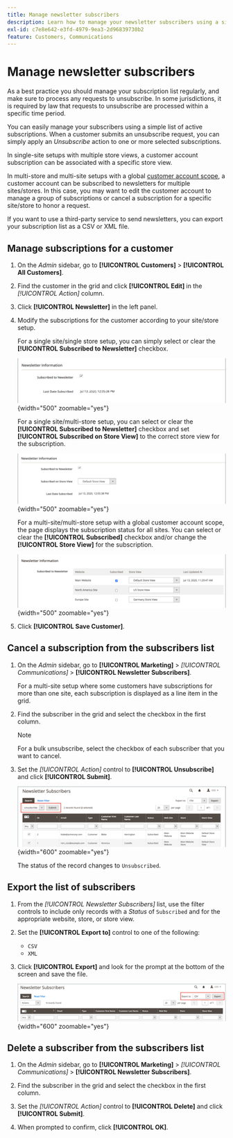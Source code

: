 ```yaml
---
title: Manage newsletter subscribers
description: Learn how to manage your newsletter subscribers using a simple list of active subscriptions.
exl-id: c7e8e642-e3fd-4979-9ea3-2d96839730b2
feature: Customers, Communications
---
```

# Manage newsletter subscribers

As a best practice you should manage your subscription list regularly, and make sure to process any requests to unsubscribe. In some jurisdictions, it is required by law that requests to unsubscribe are processed within a specific time period.

You can easily manage your subscribers using a simple list of active subscriptions. When a customer submits an unsubscribe request, you can simply apply an _Unsubscribe_ action to one or more selected subscriptions.

In single-site setups with multiple store views, a customer account subscription can be associated with a specific store view.

In multi-store and multi-site setups with a global [customer account scope](../customers/customer-account-scope.md), a customer account can be subscribed to newsletters for multiple sites/stores. In this case, you may want to edit the customer account to manage a group of subscriptions or cancel a subscription for a specific site/store to honor a request.

If you want to use a third-party service to send newsletters, you can export your subscription list as a CSV or XML file.

## Manage subscriptions for a customer

1. On the _Admin_ sidebar, go to **[!UICONTROL Customers]** > **[!UICONTROL All Customers]**.

1. Find the customer in the grid and click **[!UICONTROL Edit]** in the _[!UICONTROL Action]_ column.

1. Click **[!UICONTROL Newsletter]** in the left panel.

1. Modify the subscriptions for the customer according to your site/store setup.

   For a single site/single store setup, you can simply select or clear the **[!UICONTROL Subscribed to Newsletter]** checkbox.

   ![Single store customer newsletter subscription checkbox](./assets/newsletter-customer-single-store.png){width="500" zoomable="yes"}

   For a single site/multi-store setup, you can select or clear the **[!UICONTROL Subscribed to Newsletter]** checkbox and set **[!UICONTROL Subscribed on Store View]** to the correct store view for the subscription.

   ![Multi-store customer newsletter subscription checkbox and store view selector](./assets/newsletter-customer-multi-store.png){width="500" zoomable="yes"}

   For a multi-site/multi-store setup with a global customer account scope, the page displays the subscription status for all sites. You can select or clear the **[!UICONTROL Subscribed]** checkbox and/or change the **[!UICONTROL Store View]** for the subscription.

   ![Multi-site customer newsletter subscription checkboxes and store view selectors](./assets/newsletter-customer-multi-site.png){width="500" zoomable="yes"}

1. Click **[!UICONTROL Save Customer]**.

## Cancel a subscription from the subscribers list

1. On the _Admin_ sidebar, go to **[!UICONTROL Marketing]** > _[!UICONTROL Communications]_ > **[!UICONTROL Newsletter Subscribers]**.

   For a multi-site setup where some customers have subscriptions for more than one site, each subscription is displayed as a line item in the grid.

1. Find the subscriber in the grid and select the checkbox in the first column.

   >[!NOTE]
   >
   >For a bulk unsubscribe, select the checkbox of each subscriber that you want to cancel.

1. Set the _[!UICONTROL Action]_ control to **[!UICONTROL Unsubscribe]** and click **[!UICONTROL Submit]**.

   ![Unsubscribe newsletter](./assets/newsletter-unsubscribe.png){width="600" zoomable="yes"}

   The status of the record changes to `Unsubscribed`.

## Export the list of subscribers

1. From the _[!UICONTROL Newsletter Subscribers]_ list, use the filter controls to include only records with a _Status_ of `Subscribed` and for the appropriate website, store, or store view.

1. Set the **[!UICONTROL Export to]** control to one of the following:

   - `CSV`
   - `XML`

1. Click **[!UICONTROL Export]** and look for the prompt at the bottom of the screen and save the file.

   ![Export newsletter subscribers](./assets/newsletter-subscribers-export.png){width="600" zoomable="yes"}

## Delete a subscriber from the subscribers list

1. On the _Admin_ sidebar, go to **[!UICONTROL Marketing]** > _[!UICONTROL Communications]_ > **[!UICONTROL Newsletter Subscribers]**.

1. Find the subscriber in the grid and select the checkbox in the first column.

1. Set the _[!UICONTROL Action]_ control to **[!UICONTROL Delete]** and click **[!UICONTROL Submit]**.

1. When prompted to confirm, click **[!UICONTROL OK]**.
